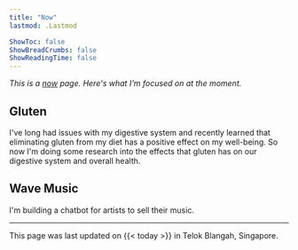 ```yaml
---
title: "Now"
lastmod: .Lastmod

ShowToc: false
ShowBreadCrumbs: false
ShowReadingTime: false
---
```


_This is a [now](https://nownownow.com/about) page. Here's what I'm focused on at the moment._

## Gluten

I've long had issues with my digestive system and recently learned that eliminating gluten from my diet has a positive effect on my well-being. So now I'm doing some research into the effects that gluten has on our digestive system and overall health.

## Wave Music

I'm building a chatbot for artists to sell their music. 

--- 

This page was last updated on {{< today >}} in Telok Blangah, Singapore.
